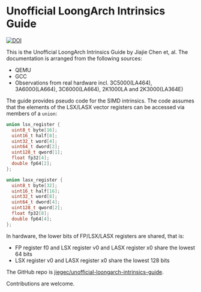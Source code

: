 # Unofficial LoongArch Intrinsics Guide

[![DOI](https://zenodo.org/badge/730251036.svg)](https://doi.org/10.5281/zenodo.14169508)

This is the Unofficial LoongArch Intrinsics Guide by Jiajie Chen et, al. The documentation is arranged from the following sources:

- QEMU
- GCC
- Observations from real hardware incl. 3C5000(LA464), 3A6000(LA664), 3C6000(LA664), 2K1000LA and 2K3000(LA364E)

The guide provides pseudo code for the SIMD intrinsics. The code assumes that the elements of the LSX/LASX vector registers can be accessed via members of a `union`:

```cpp
union lsx_register {
  uint8_t byte[16];
  uint16_t half[8];
  uint32_t word[4];
  uint64_t dword[2];
  uint128_t qword[1];
  float fp32[4];
  double fp64[2];
};

union lasx_register {
  uint8_t byte[32];
  uint16_t half[16];
  uint32_t word[8];
  uint64_t dword[4];
  uint128_t qword[2];
  float fp32[8];
  double fp64[4];
};
```

In hardware, the lower bits of FP/LSX/LASX registers are shared, that is:

- FP register f0 and LSX register v0 and LASX register x0 share the lowest 64 bits
- LSX register v0 and LASX register x0 share the lowest 128 bits

The GitHub repo is [jiegec/unofficial-loongarch-intrinsics-guide](https://github.com/jiegec/unofficial-loongarch-intrinsics-guide).

Contributions are welcome.
